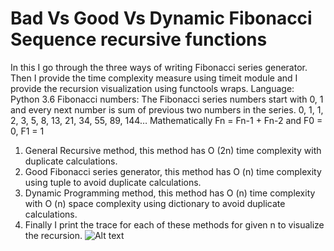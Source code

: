 # Bad Vs Good Vs Dynamic Fibonacci Sequence recursive functions
In this I go through the three ways of writing Fibonacci series generator. Then I provide the time complexity measure using timeit module and I provide the recursion visualization using functools wraps.
Language: Python 3.6
Fibonacci numbers: The Fibonacci series numbers start with 0, 1 and every next number is sum of previous two numbers in the series.
	0, 1, 1, 2, 3, 5, 8, 13, 21, 34, 55, 89, 144…
	Mathematically
		Fn = Fn-1 + Fn-2 and F0 = 0, F1 = 1
1. General Recursive method, this method has O (2n) time complexity with duplicate calculations.
2. Good Fibonacci series generator, this method has O (n) time complexity using tuple to avoid duplicate calculations.
3. Dynamic Programming method, this method has O (n) time complexity with O (n) space complexity using dictionary to avoid duplicate calculations.
4. Finally I print the trace for each of these methods for given n to visualize the recursion.
![Alt text](relative/path/to/complexity_comparisons.png?raw=true "Complexity Comparison")
